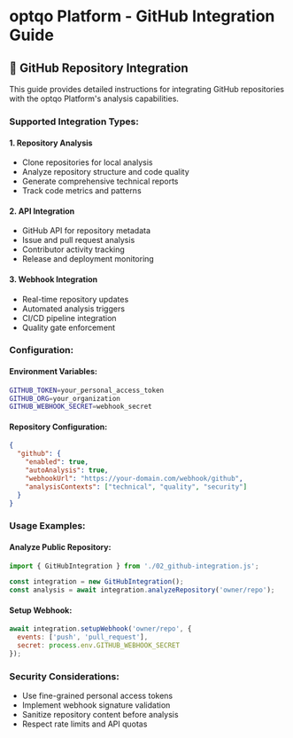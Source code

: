 # optqo Platform - GitHub Integration Guide

## 🔗 **GitHub Repository Integration**

This guide provides detailed instructions for integrating GitHub repositories with the optqo Platform's analysis capabilities.

### **Supported Integration Types:**

#### **1. Repository Analysis**
- Clone repositories for local analysis
- Analyze repository structure and code quality
- Generate comprehensive technical reports
- Track code metrics and patterns

#### **2. API Integration**
- GitHub API for repository metadata
- Issue and pull request analysis
- Contributor activity tracking
- Release and deployment monitoring

#### **3. Webhook Integration**
- Real-time repository updates
- Automated analysis triggers
- CI/CD pipeline integration
- Quality gate enforcement

### **Configuration:**

#### **Environment Variables:**
```bash
GITHUB_TOKEN=your_personal_access_token
GITHUB_ORG=your_organization
GITHUB_WEBHOOK_SECRET=webhook_secret
```

#### **Repository Configuration:**
```json
{
  "github": {
    "enabled": true,
    "autoAnalysis": true,
    "webhookUrl": "https://your-domain.com/webhook/github",
    "analysisContexts": ["technical", "quality", "security"]
  }
}
```

### **Usage Examples:**

#### **Analyze Public Repository:**
```javascript
import { GitHubIntegration } from './02_github-integration.js';

const integration = new GitHubIntegration();
const analysis = await integration.analyzeRepository('owner/repo');
```

#### **Setup Webhook:**
```javascript
await integration.setupWebhook('owner/repo', {
  events: ['push', 'pull_request'],
  secret: process.env.GITHUB_WEBHOOK_SECRET
});
```

### **Security Considerations:**
- Use fine-grained personal access tokens
- Implement webhook signature validation
- Sanitize repository content before analysis
- Respect rate limits and API quotas
